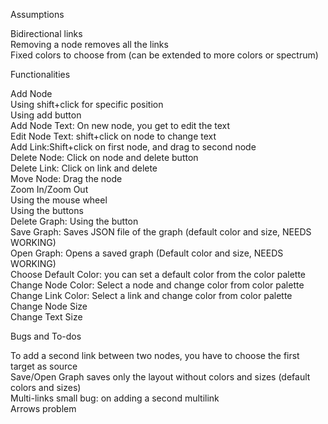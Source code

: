 Assumptions <br />

Bidirectional links <br />
Removing a node removes all the links <br />
Fixed colors to choose from (can be extended to more colors or spectrum) <br />

Functionalities <br />

Add Node <br />
Using shift+click for specific position <br />
Using add button <br />
Add Node Text: On new node, you get to edit the text <br />
Edit Node Text: shift+click on node to change text <br />
Add Link:Shift+click on first node, and drag to second node  <br />
Delete Node: Click on node and delete button <br />
Delete Link: Click on link and delete <br />
Move Node: Drag the node <br />
Zoom In/Zoom Out <br />
Using the mouse wheel <br />
Using the buttons <br />
Delete Graph: Using the button <br />
Save Graph: Saves JSON file of the graph (default color and size, NEEDS WORKING) <br />
Open Graph: Opens a saved graph (Default color and size, NEEDS WORKING) <br />
Choose Default Color: you can set a default color from the color palette <br />
Change Node Color: Select a node and change color from color palette<br />
Change Link Color: Select a link and change color from color palette <br />
Change Node Size <br />
Change Text Size <br />

Bugs and To-dos <br />

To add a second link between two nodes, you have to choose the first target as source <br />
Save/Open Graph saves only the layout without colors and sizes (default colors and sizes) <br />
Multi-links small bug: on adding a second multilink <br />
Arrows problem
